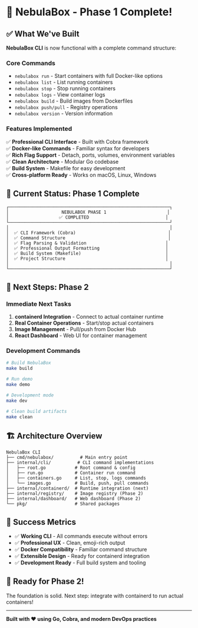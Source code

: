 # 🚀 NebulaBox - Phase 1 Complete!

## ✅ What We've Built

**NebulaBox CLI** is now functional with a complete command structure:

### Core Commands
- `nebulabox run` - Start containers with full Docker-like options
- `nebulabox list` - List running containers  
- `nebulabox stop` - Stop running containers
- `nebulabox logs` - View container logs
- `nebulabox build` - Build images from Dockerfiles
- `nebulabox push/pull` - Registry operations
- `nebulabox version` - Version information

### Features Implemented
✅ **Professional CLI Interface** - Built with Cobra framework  
✅ **Docker-like Commands** - Familiar syntax for developers  
✅ **Rich Flag Support** - Detach, ports, volumes, environment variables  
✅ **Clean Architecture** - Modular Go codebase  
✅ **Build System** - Makefile for easy development  
✅ **Cross-platform Ready** - Works on macOS, Linux, Windows  

## 🎯 Current Status: Phase 1 Complete

```
┌─────────────────────────────────────────────────────────────┐
│                    NEBULABOX PHASE 1                       │
│                   ✅ COMPLETED                             │
└─────────────────────────────────────────────────────────────┘
│                                                             │
│  ✅ CLI Framework (Cobra)                                   │
│  ✅ Command Structure                                       │
│  ✅ Flag Parsing & Validation                              │
│  ✅ Professional Output Formatting                         │
│  ✅ Build System (Makefile)                                │
│  ✅ Project Structure                                      │
│                                                             │
└─────────────────────────────────────────────────────────────┘
```

## 🔮 Next Steps: Phase 2

### Immediate Next Tasks
1. **containerd Integration** - Connect to actual container runtime
2. **Real Container Operations** - Start/stop actual containers
3. **Image Management** - Pull/push from Docker Hub
4. **React Dashboard** - Web UI for container management

### Development Commands
```bash
# Build NebulaBox
make build

# Run demo
make demo

# Development mode
make dev

# Clean build artifacts
make clean
```

## 🏗️ Architecture Overview

```
NebulaBox CLI
├── cmd/nebulabox/          # Main entry point
├── internal/cli/          # CLI command implementations
│   ├── root.go           # Root command & config
│   ├── run.go            # Container run command
│   ├── containers.go     # List, stop, logs commands
│   └── images.go         # Build, push, pull commands
├── internal/containerd/  # Runtime integration (next)
├── internal/registry/    # Image registry (Phase 2)
├── internal/dashboard/   # Web dashboard (Phase 2)
└── pkg/                  # Shared packages
```

## 🎉 Success Metrics

- ✅ **Working CLI** - All commands execute without errors
- ✅ **Professional UX** - Clean, emoji-rich output
- ✅ **Docker Compatibility** - Familiar command structure
- ✅ **Extensible Design** - Ready for containerd integration
- ✅ **Development Ready** - Full build system and tooling

## 🚀 Ready for Phase 2!

The foundation is solid. Next step: integrate with containerd to run actual containers!

---

**Built with ❤️ using Go, Cobra, and modern DevOps practices**
